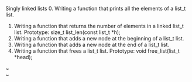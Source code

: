 Singly linked lists
0. Writing a function that prints all the elements of a list_t list.
1. Writing a function that returns the number of elements in a linked list_t list.
    Prototype: size_t list_len(const list_t *h);
2. Writing a function that adds a new node at the beginning of a list_t list.
3. Writing a function that adds a new node at the end of a list_t list.
4. Writing a function that frees a list_t list.
    Prototype: void free_list(list_t *head);

~                                                                                                                                        
~                                                

